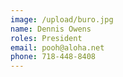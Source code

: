 ```yaml
---
image: /upload/buro.jpg
name: Dennis Owens
roles: President
email: pooh@aloha.net
phone: 718-448-8408
---
```


